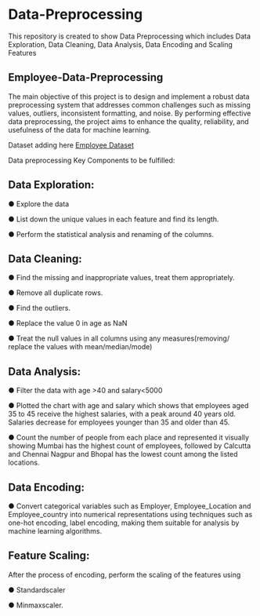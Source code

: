 # Data-Preprocessing
This repository is created to show Data Preprocessing which includes Data Exploration, Data Cleaning, Data Analysis, Data Encoding and Scaling Features

## Employee-Data-Preprocessing
The main objective of this project is to design and implement a robust data preprocessing system that addresses common challenges such as missing values, outliers, inconsistent formatting, and noise. By performing effective data preprocessing, the project aims to enhance the quality, reliability, and usefulness of the data for machine learning. 

Dataset adding here [Employee Dataset](https://drive.google.com/file/d/1F3lRf32JM8ejnXq-Cbf9y7fa57zSHGz_/view?usp=sharing)

Data preprocessing Key Components to be fulfilled: 

## Data Exploration:

● Explore the data  

● List down the unique values in each feature and find its length. 

● Perform the statistical analysis and renaming of the columns. 

## Data Cleaning: 

● Find the missing and inappropriate values, treat them appropriately. 

● Remove all duplicate rows. 

● Find the outliers. 

● Replace the value 0 in age as NaN 

● Treat the null values in all columns using any measures(removing/ replace the values with mean/median/mode) 

## Data Analysis: 

● Filter the data with age >40 and salary<5000 

● Plotted the chart with age and salary which shows that employees aged 35 to 45 receive the highest salaries, with a peak around 40 years old.
  Salaries decrease for employees younger than 35 and older than 45.
  
● Count the number of people from each place and represented it visually showing Mumbai has the highest count of employees, followed by Calcutta and Chennai
  Nagpur and Bhopal has the lowest count among the listed locations.

## Data Encoding: 

● Convert categorical variables such as Employer, Employee_Location and Employee_country into numerical representations using techniques such as one-hot encoding, label encoding, making them suitable for analysis by machine learning algorithms. 

## Feature Scaling: 

After the process of encoding, perform the scaling of the features using 

● Standardscaler  

● Minmaxscaler.
